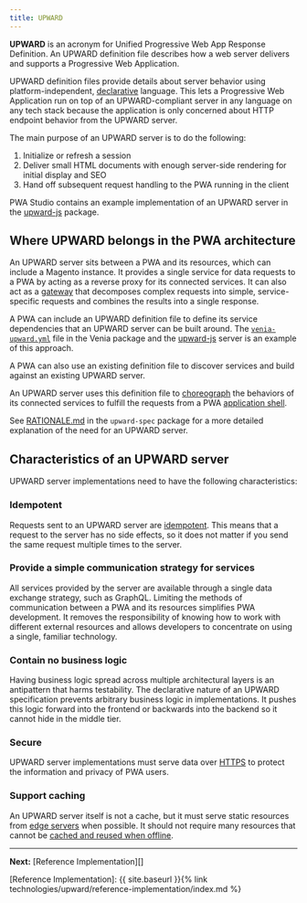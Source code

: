 ```yaml
---
title: UPWARD
---
```


**UPWARD** is an acronym for Unified Progressive Web App Response Definition.
An UPWARD definition file describes how a web server delivers and supports a Progressive Web Application.

UPWARD definition files provide details about server behavior using platform-independent, [declarative][] language.
This lets a Progressive Web Application run on top of an UPWARD-compliant server in any language on any tech stack because the application is only concerned about HTTP endpoint behavior from the UPWARD server.

The main purpose of an UPWARD server is to do the following:

1. Initialize or refresh a session
2. Deliver small HTML documents with enough server-side rendering for initial display and SEO 
3. Hand off subsequent request handling to the PWA running in the client

PWA Studio contains an example implementation of an UPWARD server in the [upward-js][] package.

## Where UPWARD belongs in the PWA architecture

An UPWARD server sits between a PWA and its resources, which can include a Magento instance.
It provides a single service for data requests to a PWA by acting as a reverse proxy for its connected services.
It can also act as a [gateway][] that decomposes complex requests into simple, service-specific requests and combines the results into a single response.

A PWA can include an UPWARD definition file to define its service dependencies that an UPWARD server can be built around.
The [`venia-upward.yml`][] file in the Venia package and the [upward-js][] server is an example of this approach.

A PWA can also use an existing definition file to discover services and build against an existing UPWARD server.

An UPWARD server uses this definition file to [choreograph][] the behaviors of its connected services to fulfill the requests from a PWA [application shell][].

See [RATIONALE.md][] in the `upward-spec` package for a more detailed explanation of the need for an UPWARD server. 
## Characteristics of an UPWARD server

UPWARD server implementations need to have the following characteristics:

### Idempotent

Requests sent to an UPWARD server are [idempotent][].
This means that a request to the server has no side effects, so
it does not matter if you send the same request multiple times to the server.

### Provide a simple communication strategy for services

All services provided by the server are available through a single data exchange strategy, such as GraphQL.
Limiting the methods of communication between a PWA and its resources simplifies PWA development.
It removes the responsibility of knowing how to work with different external resources and
allows developers to concentrate on using a single, familiar technology.

### Contain no business logic

Having business logic spread across multiple architectural layers is an antipattern that harms testability.
The declarative nature of an UPWARD specification prevents arbitrary business logic in implementations.
It pushes this logic forward into the frontend or backwards into the backend so it cannot hide in the middle tier.

### Secure

UPWARD server implementations must serve data over [HTTPS][] to protect the information and privacy of PWA users.

### Support caching

An UPWARD server itself is not a cache,
but it must serve static resources from [edge servers][] when possible.
It should not require many resources that cannot be [cached and reused when offline][].

---

**Next:** [Reference Implementation][]

[choreograph]: https://en.wikipedia.org/wiki/Service_choreography
[application shell]: https://developers.google.com/web/fundamentals/architecture/app-shell
[declarative]: https://en.wikipedia.org/wiki/Declarative_programming
[gateway]: https://docs.microsoft.com/en-us/azure/architecture/patterns/gateway-aggregation
[HTTPS]: https://developers.google.com/web/fundamentals/security/encrypt-in-transit/why-https
[edge servers]: https://en.wikipedia.org/wiki/Content_delivery_network
[idempotent]: https://developer.mozilla.org/en-US/docs/Glossary/Idempotent
[RATIONALE.md]: https://github.com/magento-research/pwa-studio/blob/release/2.0/packages/upward-spec/RATIONALE.md
[`venia-upward.yml`]: https://github.com/magento-research/pwa-studio/blob/release/2.0/packages/venia-concept/venia-upward.yml
[upward-js]: https://github.com/magento-research/pwa-studio/tree/release/2.0/packages/upward-js
[cached and reused when offline]: https://developers.google.com/web/fundamentals/instant-and-offline/offline-cookbook/

[Reference Implementation]: {{ site.baseurl }}{% link technologies/upward/reference-implementation/index.md %}
